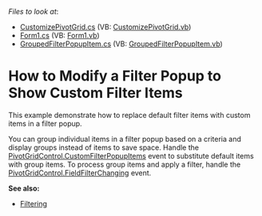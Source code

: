 <!-- default file list -->
*Files to look at*:

* [CustomizePivotGrid.cs](./CS/CustomFilterPopupSample/CustomizePivotGrid.cs) (VB: [CustomizePivotGrid.vb](./VB/CustomFilterPopupSample/CustomizePivotGrid.vb))
* [Form1.cs](./CS/CustomFilterPopupSample/Form1.cs) (VB: [Form1.vb](./VB/CustomFilterPopupSample/Form1.vb))
* [GroupedFilterPopupItem.cs](./CS/CustomFilterPopupSample/GroupedFilterPopupItem.cs) (VB: [GroupedFilterPopupItem.vb](./VB/CustomFilterPopupSample/GroupedFilterPopupItem.vb))
<!-- default file list end -->
# How to Modify a Filter Popup to Show Custom Filter Items

This example demonstrate how to replace default filter items with custom items in a filter popup. 

You can group individual items in a filter popup based on a criteria and display groups instead of items to save space. Handle the [PivotGridControl.CustomFilterPopupItems](https://docs.devexpress.com/WindowsForms/DevExpress.XtraPivotGrid.PivotGridControl.CustomFilterPopupItems)  event to substitute default items with group items. To process group items and apply a filter, handle the [PivotGridControl.FieldFilterChanging](https://docs.devexpress.com/WindowsForms/DevExpress.XtraPivotGrid.PivotGridControl.FieldFilterChanging) event.



**See also:**

* [Filtering](https://docs.devexpress.com/WindowsForms/1811)